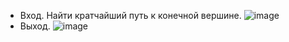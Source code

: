 - Вход. Найти кратчайший путь к конечной вершине.
![image](https://github.com/iis-32170x/RPIIS/assets/144334182/e2cd4ed9-8545-4955-b14e-7b6f62d9dff4)
- Выход.
![image](https://github.com/iis-32170x/RPIIS/assets/144334182/6d0e27a3-6dd7-40cc-965b-e5ca656b54fc)
